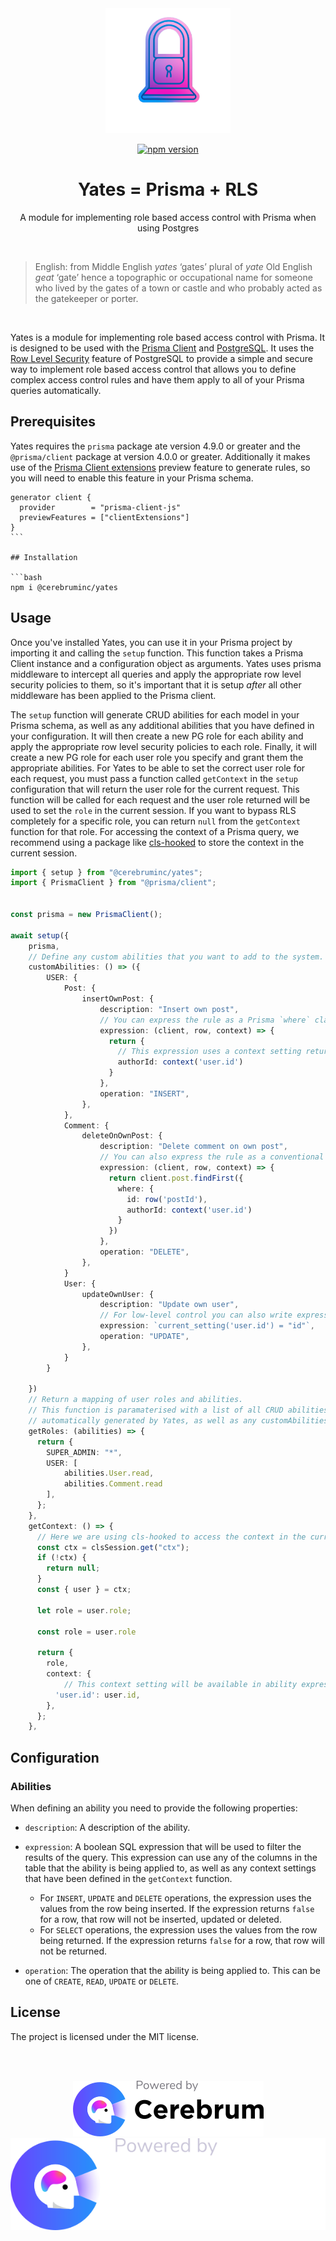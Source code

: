 <div align="center">
  <img width="200" height="200" src="https://raw.githubusercontent.com/cerebruminc/yates/master/images/yates-icon.png">

[![npm version](https://img.shields.io/npm/v/@cerebruminc/yates)](https://www.npmjs.com/package/@cerebruminc/yates)

  <h1>Yates = Prisma + RLS</h1>

  <p>
    A module for implementing role based access control with Prisma when using Postgres
  </p>
  <br>
</div>

> English: from Middle English _yates_ ‘gates’ plural of _yate_ Old English _geat_ ‘gate’ hence a topographic or occupational name for someone who lived by the gates of a town or castle and who probably acted as the gatekeeper or porter.

<br>

Yates is a module for implementing role based access control with Prisma. It is designed to be used with the [Prisma Client](https://www.prisma.io/docs/reference/tools-and-interfaces/prisma-client) and [PostgreSQL](https://www.postgresql.org/).
It uses the [Row Level Security](https://www.postgresql.org/docs/9.5/ddl-rowsecurity.html) feature of PostgreSQL to provide a simple and secure way to implement role based access control that allows you to define complex access control rules and have them apply to all of your Prisma queries automatically.

## Prerequisites

Yates requires the `prisma` package ate version 4.9.0 or greater and the `@prisma/client` package at version 4.0.0 or greater. Additionally it makes use of the [Prisma Client extensions](https://www.prisma.io/docs/concepts/components/prisma-client/client-extensions) preview feature to generate rules, so you will need to enable this feature in your Prisma schema.

````prisma
generator client {
  provider        = "prisma-client-js"
  previewFeatures = ["clientExtensions"]
}
```

## Installation

```bash
npm i @cerebruminc/yates
````

## Usage

Once you've installed Yates, you can use it in your Prisma project by importing it and calling the `setup` function. This function takes a Prisma Client instance and a configuration object as arguments. Yates uses prisma middleware to intercept all queries and apply the appropriate row level security policies to them, so it's important that it is setup _after_ all other middleware has been applied to the Prisma client.

The `setup` function will generate CRUD abilities for each model in your Prisma schema, as well as any additional abilities that you have defined in your configuration. It will then create a new PG role for each ability and apply the appropriate row level security policies to each role. Finally, it will create a new PG role for each user role you specify and grant them the appropriate abilities.
For Yates to be able to set the correct user role for each request, you must pass a function called `getContext` in the `setup` configuration that will return the user role for the current request. This function will be called for each request and the user role returned will be used to set the `role` in the current session. If you want to bypass RLS completely for a specific role, you can return `null` from the `getContext` function for that role.
For accessing the context of a Prisma query, we recommend using a package like [cls-hooked](https://www.npmjs.com/package/cls-hooked) to store the context in the current session.

```ts
import { setup } from "@cerebruminc/yates";
import { PrismaClient } from "@prisma/client";


const prisma = new PrismaClient();

await setup({
    prisma,
    // Define any custom abilities that you want to add to the system.
    customAbilities: () => ({
        USER: {
            Post: {
                insertOwnPost: {
                    description: "Insert own post",
                    // You can express the rule as a Prisma `where` clause.
                    expression: (client, row, context) => {
                      return {
                        // This expression uses a context setting returned by the getContext function
                        authorId: context('user.id')
                      }
                    },
                    operation: "INSERT",
                },
            },
            Comment: {
                deleteOnOwnPost: {
                    description: "Delete comment on own post",
                    // You can also express the rule as a conventional Prisma query.
                    expression: (client, row, context) => {
                      return client.post.findFirst({
                        where: {
                          id: row('postId'),
                          authorId: context('user.id')
                        }
                      })
                    },
                    operation: "DELETE",
                },
            }
            User: {
                updateOwnUser: {
                    description: "Update own user",
                    // For low-level control you can also write expressions as a raw SQL string.
                    expression: `current_setting('user.id') = "id"`,
                    operation: "UPDATE",
                },
            }
        }

    })
    // Return a mapping of user roles and abilities.
    // This function is paramaterised with a list of all CRUD abilities that have been
    // automatically generated by Yates, as well as any customAbilities that have been defined.
    getRoles: (abilities) => {
      return {
        SUPER_ADMIN: "*",
        USER: [
            abilities.User.read,
            abilities.Comment.read
        ],
      };
    },
    getContext: () => {
      // Here we are using cls-hooked to access the context in the current session.
      const ctx = clsSession.get("ctx");
      if (!ctx) {
        return null;
      }
      const { user } = ctx;

      let role = user.role;

      const role = user.role

      return {
        role,
        context: {
            // This context setting will be available in ability expressions using `current_setting('user.id')`
          'user.id': user.id,
        },
      };
    },
```

## Configuration

### Abilities

When defining an ability you need to provide the following properties:

- `description`: A description of the ability.
- `expression`: A boolean SQL expression that will be used to filter the results of the query. This expression can use any of the columns in the table that the ability is being applied to, as well as any context settings that have been defined in the `getContext` function.

  - For `INSERT`, `UPDATE` and `DELETE` operations, the expression uses the values from the row being inserted. If the expression returns `false` for a row, that row will not be inserted, updated or deleted.
  - For `SELECT` operations, the expression uses the values from the row being returned. If the expression returns `false` for a row, that row will not be returned.

- `operation`: The operation that the ability is being applied to. This can be one of `CREATE`, `READ`, `UPDATE` or `DELETE`.

## License

The project is licensed under the MIT license.

  <br>
  <br>

<div align="center">

![Cerebrum](./images/powered-by-cerebrum-lm.png#gh-light-mode-only)
![Cerebrum](./images/powered-by-cerebrum-dm.svg#gh-dark-mode-only)

</div>
